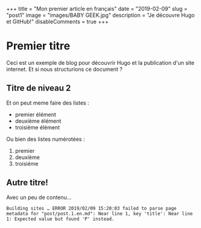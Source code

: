 +++
title = "Mon premier article en français"
date = "2019-02-09"
slug = "post1"
image = "images/BABY GEEK.jpg"
description = "Je découvre Hugo et GitHub!"
disableComments = true
+++

# Premier titre

Ceci est un exemple de blog pour découvrir Hugo et la publication d'un
site internet. Et si nous structurions ce document ?

## Titre de niveau 2

Et on peut meme faire des listes :

  - premier élément
  - deuxième élément
  - troisième élément

Ou bien des listes numérotées :

  1. premier
  2. deuxième
  3. troisiéme

## Autre titre!

Avec un peu de contenu...

~~~
Building sites … ERROR 2019/02/09 15:20:03 failed to parse page metadata for "post/post.1.en.md": Near line 1, key 'title': Near line 1: Expected value but found 'P' instead.
~~~
